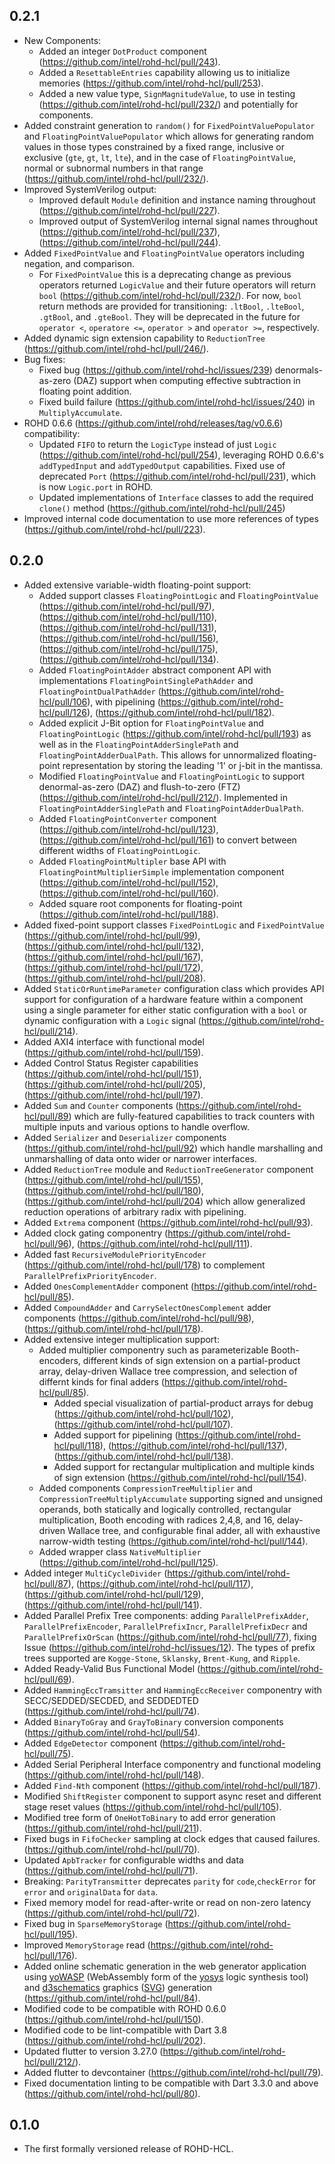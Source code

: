 ## 0.2.1

- New Components:
  - Added an integer `DotProduct` component (<https://github.com/intel/rohd-hcl/pull/243>).
  - Added a `ResettableEntries` capability allowing us to initialize memories (<https://github.com/intel/rohd-hcl/pull/253>).
  - Added a new value type, `SignMagnitudeValue`, to use in testing (<https://github.com/intel/rohd-hcl/pull/232/>) and potentially for components.
- Added constraint generation to `random()` for `FixedPointValuePopulator` and `FloatingPointValuePopulator` which allows for generating random values in those types constrained by a fixed range, inclusive or exclusive (`gte`, `gt`, `lt`, `lte`), and in the case of `FloatingPointValue`, normal or subnormal numbers in that range (<https://github.com/intel/rohd-hcl/pull/232/>).
- Improved SystemVerilog output:
  - Improved default `Module` definition and instance naming throughout (<https://github.com/intel/rohd-hcl/pull/227>).
  - Improved output of SystemVerilog internal signal names throughout (<https://github.com/intel/rohd-hcl/pull/237>), (<https://github.com/intel/rohd-hcl/pull/244>).
- Added `FixedPointValue` and `FloatingPointValue` operators including negation, and comparison.
  - For `FixedPointValue` this is a deprecating change as previous operators returned `LogicValue` and their future operators will return `bool` (<https://github.com/intel/rohd-hcl/pull/232/>).  For now, `bool` return methods are provided for transitioning:  `.ltBool`, `.lteBool`, `.gtBool`, and `.gteBool`.  They will be deprecated in the future for `operator <`, `operatore <=`, `operator >` and `operator >=`, respectively.
- Added dynamic sign extension capability to `ReductionTree` (<https://github.com/intel/rohd-hcl/pull/246/>).
- Bug fixes:
  - Fixed bug (<https://github.com/intel/rohd-hcl/issues/239>) denormals-as-zero (DAZ) support when computing effective subtraction in floating point addition.
  - Fixed build failure (<https://github.com/intel/rohd-hcl/issues/240>) in `MultiplyAccumulate`.
- ROHD 0.6.6 (<https://github.com/intel/rohd/releases/tag/v0.6.6>) compatibility:
  - Updated `FIFO` to return the `LogicType` instead of just `Logic` (<https://github.com/intel/rohd-hcl/pull/254>), leveraging ROHD 0.6.6's `addTypedInput` and `addTypedOutput` capabilities.
  Fixed use of deprecated `Port` (<https://github.com/intel/rohd-hcl/pull/231>), which is now `Logic.port` in ROHD.
  - Updated implementations of `Interface` classes to add the required `clone()` method (<https://github.com/intel/rohd-hcl/pull/245>)
- Improved internal code documentation to use more references of types (<https://github.com/intel/rohd-hcl/pull/223>).

## 0.2.0

- Added extensive variable-width floating-point support:
  - Added support classes `FloatingPointLogic` and `FloatingPointValue` (<https://github.com/intel/rohd-hcl/pull/97>), (<https://github.com/intel/rohd-hcl/pull/110>), (<https://github.com/intel/rohd-hcl/pull/131>), (<https://github.com/intel/rohd-hcl/pull/156>), (<https://github.com/intel/rohd-hcl/pull/175>), (<https://github.com/intel/rohd-hcl/pull/134>).
  - Added `FloatingPointAdder` abstract component API with implementations `FloatingPointSinglePathAdder` and `FloatingPointDualPathAdder` (<https://github.com/intel/rohd-hcl/pull/106>), with pipelining (<https://github.com/intel/rohd-hcl/pull/126>), (<https://github.com/intel/rohd-hcl/pull/182>).
  - Added explicit J-Bit option for `FloatingPointValue`  and `FloatingPointLogic` (<https://github.com/intel/rohd-hcl/pull/193>) as well as in the `FloatingPointAdderSinglePath` and `FloatingPointAdderDualPath`.  This allows for unnormalized floating-point representation by storing the leading '1' or j-bit in the mantissa.
  - Modified `FloatingPointValue` and `FloatingPointLogic` to support denormal-as-zero (DAZ) and flush-to-zero (FTZ) (<https://github.com/intel/rohd-hcl/pull/212/>).  Implemented in `FloatingPointAdderSinglePath` and `FloatingPointAdderDualPath`.
  - Added `FloatingPointConverter` component (<https://github.com/intel/rohd-hcl/pull/123>), (<https://github.com/intel/rohd-hcl/pull/161>) to convert between different widths of `FloatingPointLogic`.
  - Added `FloatingPointMultipler` base API with `FloatingPointMultiplierSimple` implementation component (<https://github.com/intel/rohd-hcl/pull/152>), (<https://github.com/intel/rohd-hcl/pull/160>).
  - Added square root components for floating-point (<https://github.com/intel/rohd-hcl/pull/188>).
- Added fixed-point support classes `FixedPointLogic` and `FixedPointValue` (<https://github.com/intel/rohd-hcl/pull/99>), (<https://github.com/intel/rohd-hcl/pull/132>), (<https://github.com/intel/rohd-hcl/pull/167>), (<https://github.com/intel/rohd-hcl/pull/172>), (<https://github.com/intel/rohd-hcl/pull/208>).
- Added `StaticOrRuntimeParameter` configuration class which provides API support for configuration of a hardware feature within a component using a single parameter for either static configuration with a `bool` or dynamic configuration with a `Logic` signal (<https://github.com/intel/rohd-hcl/pull/214>).
- Added AXI4 interface with functional model (<https://github.com/intel/rohd-hcl/pull/159>).
- Added Control Status Register capabilities (<https://github.com/intel/rohd-hcl/pull/151>), (<https://github.com/intel/rohd-hcl/pull/205>), (<https://github.com/intel/rohd-hcl/pull/197>).
- Added `Sum` and `Counter` components (<https://github.com/intel/rohd-hcl/pull/89>) which are fully-featured capabilities to track counters with multiple inputs and various options to handle overflow.
- Added `Serializer` and `Deserializer` components (<https://github.com/intel/rohd-hcl/pull/92>) which handle marshalling and unmarshalling of data onto wider or narrower interfaces.
- Added `ReductionTree` module and `ReductionTreeGenerator` component (<https://github.com/intel/rohd-hcl/pull/155>), (<https://github.com/intel/rohd-hcl/pull/180>), (<https://github.com/intel/rohd-hcl/pull/204>) which allow generalized reduction operations of arbitrary radix with pipelining.
- Added `Extrema` component (<https://github.com/intel/rohd-hcl/pull/93>).
- Added clock gating componentry (<https://github.com/intel/rohd-hcl/pull/96>), (<https://github.com/intel/rohd-hcl/pull/111>).
- Added fast `RecursiveModulePriorityEncoder` (<https://github.com/intel/rohd-hcl/pull/178>) to complement `ParallelPrefixPriorityEncoder`.
- Added `OnesComplementAdder` component (<https://github.com/intel/rohd-hcl/pull/85>).
- Added `CompoundAdder` and `CarrySelectOnesComplement` adder components (<https://github.com/intel/rohd-hcl/pull/98>), (<https://github.com/intel/rohd-hcl/pull/178>).
- Added extensive integer multiplication support:
  - Added multiplier componentry such as parameterizable Booth-encoders, different kinds of sign extension on a partial-product array, delay-driven Wallace tree compression, and selection of differnt kinds for final adders (<https://github.com/intel/rohd-hcl/pull/85>).
    - Added special visualization of partial-product arrays for debug (<https://github.com/intel/rohd-hcl/pull/102>),  (<https://github.com/intel/rohd-hcl/pull/107>).
    - Added support for pipelining (<https://github.com/intel/rohd-hcl/pull/118>), (<https://github.com/intel/rohd-hcl/pull/137>), (<https://github.com/intel/rohd-hcl/pull/138>).
    - Added support for rectangular multiplication and multiple kinds of sign extension (<https://github.com/intel/rohd-hcl/pull/154>).
  - Added components `CompressionTreeMultiplier` and `CompressionTreeMultiplyAccumulate` supporting signed and unsigned operands, both statically and logically controlled, rectangular multiplication, Booth encoding with radices 2,4,8, and 16, delay-driven Wallace tree, and configurable final adder, all  with exhaustive narrow-width testing (<https://github.com/intel/rohd-hcl/pull/144>).
  - Added wrapper class `NativeMultiplier`  (<https://github.com/intel/rohd-hcl/pull/125>).
- Added integer `MultiCycleDivider` (<https://github.com/intel/rohd-hcl/pull/87>), (<https://github.com/intel/rohd-hcl/pull/117>), (<https://github.com/intel/rohd-hcl/pull/129>), (<https://github.com/intel/rohd-hcl/pull/141>).
- Added Parallel Prefix Tree components:   adding `ParallelPrefixAdder`, `ParallelPrefixEncoder`, `ParallelPrefixIncr`, `ParallelPrefixDecr` and `ParallelPrefixOrScan` (<https://github.com/intel/rohd-hcl/pull/77>), fixing Issue (<https://github.com/intel/rohd-hcl/issues/12>).  The types of prefix trees supported are `Kogge-Stone`, `Sklansky`, `Brent-Kung`, and `Ripple`.
- Added Ready-Valid Bus Functional Model (<https://github.com/intel/rohd-hcl/pull/69>).
- Added `HammingEccTramsitter` and `HammingEccReceiver` componentry with SECC/SEDDED/SECDED, and SEDDEDTED (<https://github.com/intel/rohd-hcl/pull/74>).
- Added `BinaryToGray` and `GrayToBinary` conversion components (<https://github.com/intel/rohd-hcl/pull/54>).
- Added `EdgeDetector` component (<https://github.com/intel/rohd-hcl/pull/75>).
- Added Serial Peripheral Interface componentry and functional modeling (<https://github.com/intel/rohd-hcl/pull/148>).
- Added `Find-Nth` component (<https://github.com/intel/rohd-hcl/pull/187>).
- Modified `ShiftRegister` component to support async reset and different stage reset values (<https://github.com/intel/rohd-hcl/pull/105>).
- Modified tree form of `OneHotToBinary` to add error generation (<https://github.com/intel/rohd-hcl/pull/211>).
- Fixed bugs in `FifoChecker` sampling at clock edges that caused failures. (<https://github.com/intel/rohd-hcl/pull/70>).
- Updated `ApbTracker` for configurable widths and data (<https://github.com/intel/rohd-hcl/pull/71>).
- Breaking:  `ParityTransmitter` deprecates `parity` for `code`,`checkError` for `error` and `originalData` for `data`.
- Fixed memory model for read-after-write or read on non-zero latency (<https://github.com/intel/rohd-hcl/pull/72>).
- Fixed bug in `SparseMemoryStorage` (<https://github.com/intel/rohd-hcl/pull/195>).
- Improved `MemoryStorage` read (<https://github.com/intel/rohd-hcl/pull/176>).
- Added online schematic generation in the web generator application using [yoWASP](https://yowasp.org/) (WebAssembly form of the [yosys](https://github.com/YosysHQ/yosys) logic synthesis tool) and [d3schematics](https://github.com/Nic30/d3-hwschematic) graphics ([SVG](https://en.wikipedia.org/wiki/SVG)) generation (<https://github.com/intel/rohd-hcl/pull/84>).
- Modified code to be compatible with ROHD 0.6.0 (<https://github.com/intel/rohd-hcl/pull/150>).
- Modified code to be lint-compatible with Dart 3.8 (<https://github.com/intel/rohd-hcl/pull/202>).
- Updated flutter to version 3.27.0 (<https://github.com/intel/rohd-hcl/pull/212/>).
- Added flutter to devcontainer (<https://github.com/intel/rohd-hcl/pull/79>).
- Fixed documentation linting to be compatible with Dart 3.3.0  and above (<https://github.com/intel/rohd-hcl/pull/80>).

## 0.1.0

- The first formally versioned release of ROHD-HCL.

